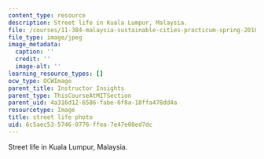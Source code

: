 ```yaml
---
content_type: resource
description: Street life in Kuala Lumpur, Malaysia.
file: /courses/11-384-malaysia-sustainable-cities-practicum-spring-2018/6c5aec5357460776ffea7e47e08ed7dc_11-384-classroom.jpg
file_type: image/jpeg
image_metadata:
  caption: ''
  credit: ''
  image-alt: ''
learning_resource_types: []
ocw_type: OCWImage
parent_title: Instructor Insights
parent_type: ThisCourseAtMITSection
parent_uid: 4a316d12-6586-fabe-6f8a-18ffa478dd4a
resourcetype: Image
title: street life photo
uid: 6c5aec53-5746-0776-ffea-7e47e08ed7dc
---
```

Street life in Kuala Lumpur, Malaysia.

